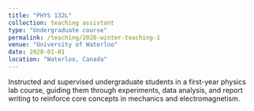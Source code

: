 ```yaml
---
title: "PHYS 132L"
collection: teaching assistant
type: "Undergraduate course"
permalink: /teaching/2020-winter-teaching-1
venue: "University of Waterloo"
date: 2020-01-01
location: "Waterloo, Canada"
---
```


Instructed and supervised undergraduate students in a first-year physics lab course, guiding them through experiments, data analysis, and report writing to reinforce core concepts in mechanics and electromagnetism.
